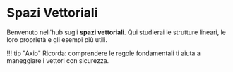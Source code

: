 # Spazi Vettoriali

Benvenuto nell'hub sugli **spazi vettoriali**. Qui studierai le strutture lineari,
le loro proprietà e gli esempi più utili.

!!! tip "Axio"
    Ricorda: comprendere le regole fondamentali ti aiuta a maneggiare i vettori con sicurezza.
